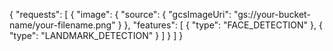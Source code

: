 {
  "requests": [
      {
        "image": {
          "source": {
              "gcsImageUri": "gs://your-bucket-name/your-filename.png"
          }
        },
        "features": [
          {
            "type": "FACE_DETECTION"
          },
          {
            "type": "LANDMARK_DETECTION"
          }
        ]
      }
  ]
}
